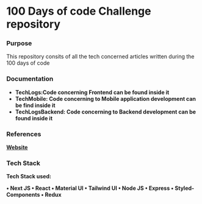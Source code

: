 <h1>100 Days of code Challenge repository</h1>


<h3>Purpose</h3>
<p>This repository consits of all the tech concerned articles written during the 100 days of code</p>


<h3>Documentation</h3>
<ul>
  <li><strong>TechLogs<strong>:Code concerning Frontend can be found inside it</li>
  <li><strong>TechMobile<strong>: Code concerning to Mobile application development can be find inside it</li>
    <li><strong>TechLogsBackend<strong>: Code concerning to Backend development can be found inside it</li>
</ul>

<h3>References</h3>
<a href="www.ihatereading.in/logs">Website</a>


<h3>Tech Stack</h3>
<p>Tech Stack used:</p>
• Next JS
• React
• Material UI
• Tailwind UI
• Node JS
• Express
• Styled-Components
• Redux



